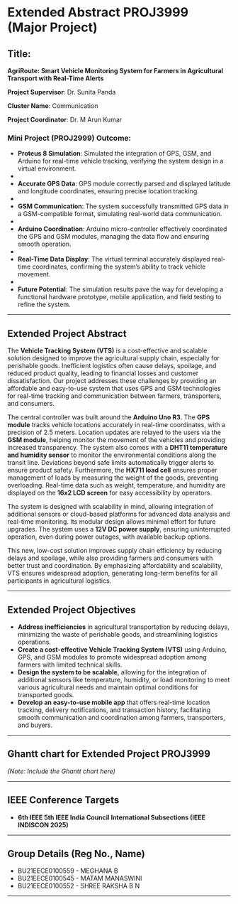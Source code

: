 # Extended Abstract PROJ3999 (Major Project)

## Title: 
**AgriRoute: Smart Vehicle Monitoring System for Farmers in Agricultural Transport with Real-Time Alerts**

**Project Supervisor**: Dr. Sunita Panda

**Cluster Name**: Communication  

**Project Coordinator**: Dr. M Arun Kumar  

### Mini Project (PROJ2999) Outcome:

- **Proteus 8 Simulation**: Simulated the integration of GPS, GSM, and Arduino for real-time vehicle tracking, verifying the system design in a virtual environment.
- 
- **Accurate GPS Data**: GPS module correctly parsed and displayed latitude and longitude coordinates, ensuring precise location tracking.
- 
- **GSM Communication**: The system successfully transmitted GPS data in a GSM-compatible format, simulating real-world data communication.
- 
- **Arduino Coordination**: Arduino micro-controller effectively coordinated the GPS and GSM modules, managing the data flow and ensuring smooth operation.
- 
- **Real-Time Data Display**: The virtual terminal accurately displayed real-time coordinates, confirming the system’s ability to track vehicle movement.
- 
- **Future Potential**: The simulation results pave the way for developing a functional hardware prototype, mobile application, and field testing to refine the system.

---

## Extended Project Abstract

The **Vehicle Tracking System (VTS)** is a cost-effective and scalable solution designed to improve the agricultural supply chain, especially for perishable goods. Inefficient logistics often cause delays, spoilage, and reduced product quality, leading to financial losses and customer dissatisfaction. Our project addresses these challenges by providing an affordable and easy-to-use system that uses GPS and GSM technologies for real-time tracking and communication between farmers, transporters, and consumers.

The central controller was built around the **Arduino Uno R3**. The **GPS module** tracks vehicle locations accurately in real-time coordinates, with a precision of 2.5 meters. Location updates are relayed to the users via the **GSM module**, helping monitor the movement of the vehicles and providing increased transparency. The system also comes with a **DHT11 temperature and humidity sensor** to monitor the environmental conditions along the transit line. Deviations beyond safe limits automatically trigger alerts to ensure product safety. Furthermore, the **HX711 load cell** ensures proper management of loads by measuring the weight of the goods, preventing overloading. Real-time data such as weight, temperature, and humidity are displayed on the **16x2 LCD screen** for easy accessibility by operators.

The system is designed with scalability in mind, allowing integration of additional sensors or cloud-based platforms for advanced data analysis and real-time monitoring. Its modular design allows minimal effort for future upgrades. The system uses a **12V DC power supply**, ensuring uninterrupted operation, even during power outages, with available backup options.

This new, low-cost solution improves supply chain efficiency by reducing delays and spoilage, while also providing farmers and consumers with better trust and coordination. By emphasizing affordability and scalability, VTS ensures widespread adoption, generating long-term benefits for all participants in agricultural logistics.

---

## Extended Project Objectives

- **Address inefficiencies** in agricultural transportation by reducing delays, minimizing the waste of perishable goods, and streamlining logistics operations.
- **Create a cost-effective Vehicle Tracking System (VTS)** using Arduino, GPS, and GSM modules to promote widespread adoption among farmers with limited technical skills.
- **Design the system to be scalable**, allowing for the integration of additional sensors like temperature, humidity, or load monitoring to meet various agricultural needs and maintain optimal conditions for transported goods.
- **Develop an easy-to-use mobile app** that offers real-time location tracking, delivery notifications, and transaction history, facilitating smooth communication and coordination among farmers, transporters, and buyers.

---

## Ghantt chart for Extended Project PROJ3999

*(Note: Include the Ghantt chart here)*

---

## IEEE Conference Targets

- **6th IEEE 5th IEEE India Council International Subsections (IEEE INDISCON 2025)**

---

## Group Details (Reg No., Name)

- BU21EECE0100559 - MEGHANA B
- BU21EECE0100545 - MATAM MANASWINI
- BU21EECE0100552 - SHREE RAKSHA B N

---
